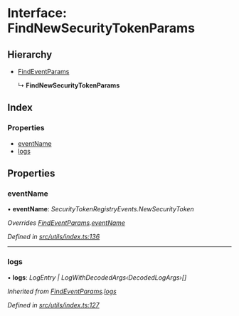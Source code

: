 # Interface: FindNewSecurityTokenParams

## Hierarchy

* [FindEventParams](_utils_index_.findeventparams.md)

  ↳ **FindNewSecurityTokenParams**

## Index

### Properties

* [eventName](_utils_index_.findnewsecuritytokenparams.md#eventname)
* [logs](_utils_index_.findnewsecuritytokenparams.md#logs)

## Properties

###  eventName

• **eventName**: *SecurityTokenRegistryEvents.NewSecurityToken*

*Overrides [FindEventParams](_utils_index_.findeventparams.md).[eventName](_utils_index_.findeventparams.md#eventname)*

*Defined in [src/utils/index.ts:136](https://github.com/PolymathNetwork/polymath-sdk/blob/fb8c7c9/src/utils/index.ts#L136)*

___

###  logs

• **logs**: *LogEntry | LogWithDecodedArgs‹DecodedLogArgs›[]*

*Inherited from [FindEventParams](_utils_index_.findeventparams.md).[logs](_utils_index_.findeventparams.md#logs)*

*Defined in [src/utils/index.ts:127](https://github.com/PolymathNetwork/polymath-sdk/blob/fb8c7c9/src/utils/index.ts#L127)*
